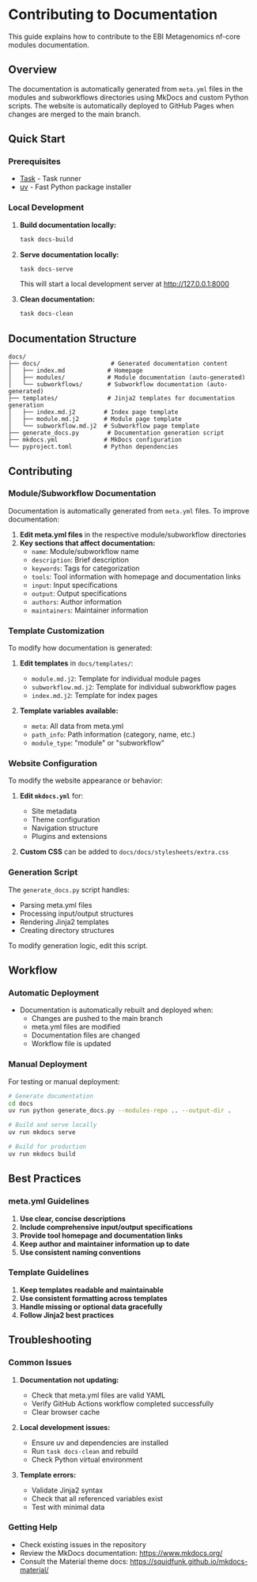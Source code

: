 # Contributing to Documentation

This guide explains how to contribute to the EBI Metagenomics nf-core modules documentation.

## Overview

The documentation is automatically generated from `meta.yml` files in the modules and subworkflows directories using MkDocs and custom Python scripts. The website is automatically deployed to GitHub Pages when changes are merged to the main branch.

## Quick Start

### Prerequisites

- [Task](https://taskfile.dev/installation/) - Task runner
- [uv](https://github.com/astral-sh/uv#installation) - Fast Python package installer

### Local Development

1. **Build documentation locally:**

   ```bash
   task docs-build
   ```

2. **Serve documentation locally:**

   ```bash
   task docs-serve
   ```

   This will start a local development server at http://127.0.0.1:8000

3. **Clean documentation:**
   ```bash
   task docs-clean
   ```

## Documentation Structure

```
docs/
├── docs/                    # Generated documentation content
│   ├── index.md            # Homepage
│   ├── modules/            # Module documentation (auto-generated)
│   └── subworkflows/       # Subworkflow documentation (auto-generated)
├── templates/              # Jinja2 templates for documentation generation
│   ├── index.md.j2        # Index page template
│   ├── module.md.j2       # Module page template
│   └── subworkflow.md.j2  # Subworkflow page template
├── generate_docs.py        # Documentation generation script
├── mkdocs.yml             # MkDocs configuration
└── pyproject.toml         # Python dependencies
```

## Contributing

### Module/Subworkflow Documentation

Documentation is automatically generated from `meta.yml` files. To improve documentation:

1. **Edit meta.yml files** in the respective module/subworkflow directories
2. **Key sections that affect documentation:**
   - `name`: Module/subworkflow name
   - `description`: Brief description
   - `keywords`: Tags for categorization
   - `tools`: Tool information with homepage and documentation links
   - `input`: Input specifications
   - `output`: Output specifications
   - `authors`: Author information
   - `maintainers`: Maintainer information

### Template Customization

To modify how documentation is generated:

1. **Edit templates** in `docs/templates/`:

   - `module.md.j2`: Template for individual module pages
   - `subworkflow.md.j2`: Template for individual subworkflow pages
   - `index.md.j2`: Template for index pages

2. **Template variables available:**
   - `meta`: All data from meta.yml
   - `path_info`: Path information (category, name, etc.)
   - `module_type`: "module" or "subworkflow"

### Website Configuration

To modify the website appearance or behavior:

1. **Edit `mkdocs.yml`** for:

   - Site metadata
   - Theme configuration
   - Navigation structure
   - Plugins and extensions

2. **Custom CSS** can be added to `docs/docs/stylesheets/extra.css`

### Generation Script

The `generate_docs.py` script handles:

  - Parsing meta.yml files
  - Processing input/output structures
  - Rendering Jinja2 templates
  - Creating directory structures

To modify generation logic, edit this script.

## Workflow

### Automatic Deployment

- Documentation is automatically rebuilt and deployed when:
  - Changes are pushed to the main branch
  - meta.yml files are modified
  - Documentation files are changed
  - Workflow file is updated

### Manual Deployment

For testing or manual deployment:

```bash
# Generate documentation
cd docs
uv run python generate_docs.py --modules-repo .. --output-dir .

# Build and serve locally
uv run mkdocs serve

# Build for production
uv run mkdocs build
```

## Best Practices

### meta.yml Guidelines

1. **Use clear, concise descriptions**
2. **Include comprehensive input/output specifications**
3. **Provide tool homepage and documentation links**
4. **Keep author and maintainer information up to date**
5. **Use consistent naming conventions**

### Template Guidelines

1. **Keep templates readable and maintainable**
2. **Use consistent formatting across templates**
3. **Handle missing or optional data gracefully**
4. **Follow Jinja2 best practices**

## Troubleshooting

### Common Issues

1. **Documentation not updating:**

   - Check that meta.yml files are valid YAML
   - Verify GitHub Actions workflow completed successfully
   - Clear browser cache

2. **Local development issues:**

   - Ensure uv and dependencies are installed
   - Run `task docs-clean` and rebuild
   - Check Python virtual environment

3. **Template errors:**
   - Validate Jinja2 syntax
   - Check that all referenced variables exist
   - Test with minimal data

### Getting Help

- Check existing issues in the repository
- Review the MkDocs documentation: https://www.mkdocs.org/
- Consult the Material theme docs: https://squidfunk.github.io/mkdocs-material/
